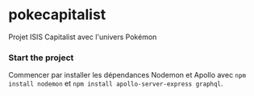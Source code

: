 # pokecapitalist
Projet ISIS Capitalist avec l'univers Pokémon

### Start the project

Commencer par installer les dépendances Nodemon et Apollo avec `npm install nodemon` et `npm install apollo-server-express graphql`.
